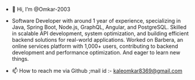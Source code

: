 
- 👋 Hi, I’m @Omkar-2003 

- Software Developer with around 1 year of experience, specializing in Java, Spring Boot, Node.js, GraphQL, Angular, and PostgreSQL.
  Skilled in scalable API development, system optimization, and building efficient backend solutions for real-world applications.
  Worked on Barbera, an online services platform with 1,000+ users,
  contributing to backend development and performance optimization. And eager to learn new things.
- 📫 How to reach me via Github ;mail id :- kaleomkar8369@gmail.com

<!---
Omkar-2003/Omkar-2003 is a ✨ special ✨ repository because its `README.md` (this file) appears on your GitHub profile.
You can click the Preview link to take a look at your changes.
--->
